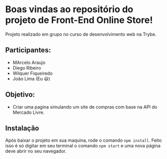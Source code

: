 # Boas vindas ao repositório do projeto de Front-End Online Store!

Projeto realizado em grupo no curso de desenvolvimento web na Trybe. 
<!-- 
# Sumário

- [Habilidades](#habilidades) -->
## Participantes:
- MArcelo Araujo
- Diego Ribeiro
- Wilquer Fiqueiredo
- João Lima (Eu :smiley:)

## Objetivo:
- Criar uma pagina simulando um site de compras com base na API do Mercado Livre.

## Instalação
Após baixar o projeto em sua maquina, rode o comando `npm install`. Feito isso é só digitar em seu terminal o comando `npm start` e uma nova página deve abrir no seu navegador.



